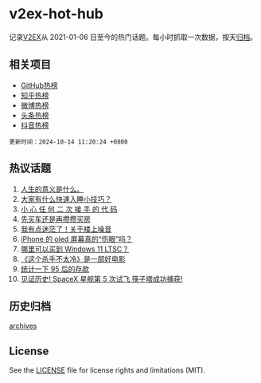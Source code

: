 # v2ex-hot-hub

 记录[V2EX](https://www.v2ex.com/)从 2021-01-06 日至今的热门话题。每小时抓取一次数据，按天[归档](archives)。
 
 ## 相关项目

- [GitHub热榜](https://github.com/lonnyzhang423/github-hot-hub)
- [知乎热榜](https://github.com/lonnyzhang423/zhihu-hot-hub)
- [微博热榜](https://github.com/lonnyzhang423/weibo-hot-hub)
- [头条热榜](https://github.com/lonnyzhang423/toutiao-hot-hub)
- [抖音热榜](https://github.com/lonnyzhang423/douyin-hot-hub)


 `更新时间：2024-10-14 11:20:24 +0800`

## 热议话题

1. [人生的意义是什么。](https://www.v2ex.com/t/1079880)
1. [大家有什么快速入睡小技巧？](https://www.v2ex.com/t/1079915)
1. [小 心 任 何 二 次 接 手 的 代 码](https://www.v2ex.com/t/1079893)
1. [先买车还是再攒攒买房](https://www.v2ex.com/t/1079938)
1. [我有点迷茫了！关于楼上噪音](https://www.v2ex.com/t/1079781)
1. [iPhone 的 oled 屏幕真的“伤眼”吗？](https://www.v2ex.com/t/1079918)
1. [哪里可以买到 Windows 11 LTSC？](https://www.v2ex.com/t/1079824)
1. [《这个杀手不太冷》是一部好电影](https://www.v2ex.com/t/1079784)
1. [统计一下 95 后的存款](https://www.v2ex.com/t/1079924)
1. [见证历史! SpaceX 星舰第 5 次试飞 筷子塔成功捕获!](https://www.v2ex.com/t/1079910)

## 历史归档

[archives](archives)

## License

See the [LICENSE](LICENSE) file for license rights and limitations (MIT).
